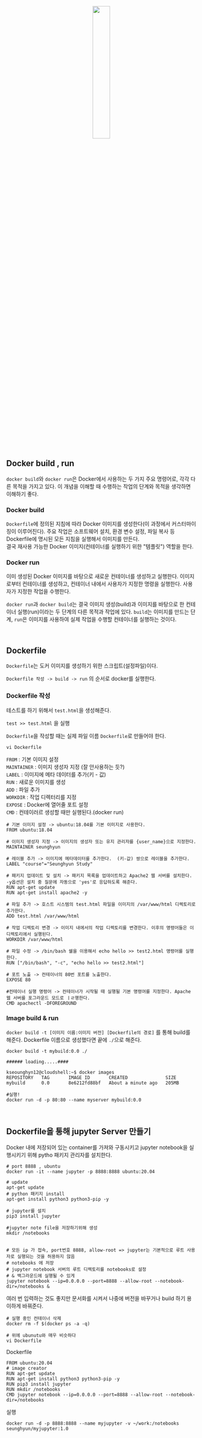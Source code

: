 <p align="center">
  <img src="https://github.com/seunghyun0522/DevOpsJourney/assets/75532258/6eb7b3f7-54b2-40da-809b-1240bc546249" width="30%"/>
</p>

## **Docker build , run**

`docker build`와 `docker run`은 Docker에서 사용하는 두 가지 주요 명령어로, 각각 다른 목적을 가지고 있다. 이 개념을 이해할 때 수행하는 작업의 단계와 목적을 생각하면 이해하기 좋다.

### Docker build

`Dockerfile`에 정의된 지침에 따라 Docker 이미지를 생성한다(이 과정에서 커스터마이징이 이루어진다). 주요 작업은 소프트웨어 설치, 환경 변수 설정, 파일 복사 등 Dockerfile에 명시된 모든 지침을 실행해서 이미지를 만든다.  
결국 재사용 가능한 Docker 이미지(컨테이너를 실행하기 위한 "템플릿") 역할을 한다.

### Docker run

이미 생성된 Docker 이미지를 바탕으로 새로운 컨테이너를 생성하고 실행한다. 이미지로부터 컨테이너를 생성하고, 컨테이너 내에서 사용자가 지정한 명령을 실행한다. 사용자가 지정한 작업을 수행한다.

`docker run`과 `docker build`는 결국 이미지 생성(build)과 이미지를 바탕으로 한 컨테이너 실행(run)이라는 두 단계의 다른 목적과 작업에 있다. `build`는 이미지를 만드는 단계, `run`은 이미지를 사용하여 실제 작업을 수행할 컨테이너를 실행하는 것이다.



</br>

## **Dockerfile**

`Dockerfile`는 도커 이미지를 생성하기 위한 스크립트(설정파일)이다.

`Dockerfile 작성 -> build -> run` 의 순서로 docker를 실행한다.

### Dockerfile 작성

테스트를 하기 위해서 `test.html`을 생성해준다.

`test >> test.html` 을 실행

`Dockerfile`을 작성할 때는 실제 파일 이름 `Dockerfile`로 만들어야 한다.

```
vi Dockerfile
```

`FROM` : 기본 이미지 설정  
`MAINTAINER` : 이미지 생성자 지정 (잘 안사용하는 듯?)  
`LABEL` : 이미지에 메타 데이터를 추가(키 - 값)  
`RUN` : 새로운 이미지를 생성  
`ADD` : 파일 추가  
`WORKDIR` : 작업 디렉터리를 지정  
`EXPOSE` : Docker에 열어줄 포트 설정  
`CMD` : 컨테이러르 생성할 때만 실행된다.(docker run)

```
# 기본 이미지 설정 -> ubuntu:18.04를 기본 이미지로 사용한다.
FROM ubuntu:18.04

# 이미지 생성자 지정 -> 이미지의 생성자 또는 유지 관리자를 {user_name}으로 지정한다.
MAINTAINER seunghyun

# 레이블 추가 -> 이미지에 메타데이터를 추가한다.  (키-값) 쌍으로 레이블을 추가한다.
LABEL "course"="Seunghyun Study"

# 패키지 업데이트 및 설치 -> 패키지 목록을 업데이트하고 Apache2 웹 서버를 설치한다. -y옵션은 설치 중 질문에 자동으로 'yes'로 응답하도록 해준다.
RUN apt-get update
RUN apt-get install apache2 -y

# 파일 추가 -> 호스트 시스템의 test.html 파일을 이미지의 /var/www/html 디렉토리로 추가한다.
ADD test.html /var/www/html 

# 작업 디렉토리 변경 -> 이미지 내에서의 작업 디렉토리를 변경한다. 이후의 명령어들은 이 디렉토리에서 실행된다.
WORKDIR /var/www/html

# 파일 수정 -> /bin/bash 쉘을 이용해서 echo hello >> test2.html 명령어를 실행한다.
RUN ["/bin/bash", "-c", "echo hello >> test2.html"]

# 포트 노출 -> 컨테이너의 80번 포트를 노출한다.
EXPOSE 80 

#컨테이너 실행 명령어 -> 컨테이너가 시작될 때 실행될 기본 명령어를 지정한다. Apache 웹 서버를 포그라운드 모드로 ㅣㄹ행한다.
CMD apachectl -DFOREGROUND
```

### Image build & run

`docker build -t [이미지 이름:이미지 버전] [Dockerfile의 경로]` 를 통해 build를 해준다. Dockerfile 이름으로 생성했다면 끝에 `./`으로 해준다.

```
docker build -t mybuild:0.0 ./

###### loading.....####

kseounghyn12@cloudshell:~$ docker images
REPOSITORY   TAG       IMAGE ID       CREATED              SIZE
mybuild      0.0       8e6212fd88bf   About a minute ago   205MB

#실행!
docker run -d -p 80:80 --name myserver mybuild:0.0
```
</br>

## Dockerfile을 통해 jupyter Server 만들기

Docker 내에 저장되어 있는 container를 가져와 구동시키고 jupyter notebook을 실행시키기 위해 pytho 패키지 관리자를 설치한다.

```
# port 8888 , ubuntu
docker run -it --name jupyter -p 8888:8888 ubuntu:20.04

# update
apt-get update
# python 패키지 install
apt-get install python3 python3-pip -y

# jupyter를 설치
pip3 install jupyter

#jupyter note file을 저장하기위해 생성
mkdir /notebooks


# 모든 ip 가 접속, port번호 8888, allow-root => jupyter는 기본적으로 루트 사용자로 실행되는 것을 허용하지 않음
# notebooks 에 저장
# jupyter notebook 서버의 루트 디렉토리를 notebooks로 설정
# & 백그라운드에 실행될 수 있게
jupyter notebook --ip=0.0.0.0 --port=8888 --allow-root --notebook-dir=/notebooks &
```

여러 번 입력하는 것도 좋지만 문서화를 시켜서 나중에 버전을 바꾸거나 build 하기 용이하게 바꿔준다.

```
# 실행 중인 컨테이너 삭제
docker rm -f $(docker ps -a -q)

# 위에 ubunutu와 매우 비슷하다
vi Dockerfile
```

Dockerfile

```
FROM ubuntu:20.04
# image creator
RUN apt-get update
RUN apt-get install python3 python3-pip -y
RUN pip3 install jupyter
RUN mkdir /notebooks
CMD jupyter notebook --ip=0.0.0.0 --port=8888 --allow-root --notebook-dir=/notebooks
```

실행

```
docker run -d -p 8888:8888 --name myjupyter -v ~/work:/notebooks seunghyun/myjupyter:1.0
```
